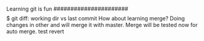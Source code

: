 Learning git is fun
######################
$$$$$$$$$$$$$$$$$$$$$$$$$$$$$$$$$
git diff: working dir vs last commit
How about learning merge?
Doing changes in other and will merge it with master.
Merge will be tested now for auto merge.
test revert
